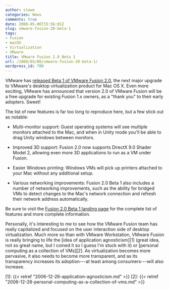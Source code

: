 ```yaml
---
author: slowe
categories: News
comments: true
date: 2008-05-06T15:56:01Z
slug: vmware-fusion-20-beta-1
tags:
- Fusion
- macOS
- Virtualization
- VMware
title: VMware Fusion 2.0 Beta 1
url: /2008/05/06/vmware-fusion-20-beta-1/
wordpress_id: 700
---
```


VMware has [released Beta 1 of VMware Fusion 2.0](http://blogs.vmware.com/teamfusion/2008/05/more-displays-m.html), the next major upgrade to VMware's desktop virtualization product for Mac OS X. Even more exciting, VMware has announced that version 2.0 of VMware Fusion will be a free upgrade for existing Fusion 1.x owners, as a "thank you" to their early adopters. Sweet!

The list of new features is far too long to reproduce here, but a few stick out as notable:

* Multi-monitor support: Guest operating systems will see multiple monitors attached to the Mac, and when in Unity mode you'll be able to drag Unity windows between monitors.

* Improved 3D support: Fusion 2.0 now supports DirectX 9.0 Shader Model 2, allowing even more 3D applications to run as a VM under Fusion.

* Easier Windows printing: Windows VMs will pick up printers attached to your Mac without any additional setup.

* Various networking improvements: Fusion 2.0 Beta 1 also includes a number of networking improvements, such as the ability for bridged VMs to detect changes to the Mac's network connection and refresh their network address automatically.

Be sure to visit the [Fusion 2.0 Beta 1 landing page](http://www.vmware.com/landing_pages/fusion2_beta.html) for the complete list of features and more complete information.

Personally, it's interesting to me to see how the VMware Fusion team has really capitalized and focused on the user interaction side of desktop virtualization. Much more so than with VMware Workstation, VMware Fusion is really bringing to life the [idea of application agnosticism][1] (great idea, not so great name, but I coined it so I guess I'm stuck with it) or [personal computing as a collection of VMs][2]. As virtualization becomes more pervasive, it also needs to become more transparent, and as its transparency increases its adoption---at least among consumers---will also increase.

[1]: {{< relref "2006-12-26-application-agnosticism.md" >}}
[2]: {{< relref "2006-12-28-personal-computing-as-a-collection-of-vms.md" >}}

